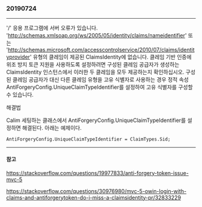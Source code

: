### 20190724
---
'/' 응용 프로그램에 서버 오류가 있습니다.
'http://schemas.xmlsoap.org/ws/2005/05/identity/claims/nameidentifier' 또는 'http://schemas.microsoft.com/accesscontrolservice/2010/07/claims/identityprovider' 유형의 클레임이 제공된 ClaimsIdentity에 없습니다. 클레임 기반 인증에 위조 방지 토큰 지원을 사용하도록 설정하려면 구성된 클레임 공급자가 생성하는 ClaimsIdentity 인스턴스에서 이러한 두 클레임을 모두 제공하는지 확인하십시오. 구성된 클레임 공급자가 대신 다른 클레임 유형을 고유 식별자로 사용하는 경우 정적 속성 AntiForgeryConfig.UniqueClaimTypeIdentifier를 설정하여 고유 식별자를 구성할 수 있습니다.


해결법 

Calim 세팅하는 클래스에서 AntiForgeryConfig.UniqueClaimTypeIdentifier를 설정하면 해결된다.
아래는 예제이다.

```AntiForgeryConfig.UniqueClaimTypeIdentifier = ClaimTypes.Sid;```

---
#### 참고
https://stackoverflow.com/questions/19977833/anti-forgery-token-issue-mvc-5

https://stackoverflow.com/questions/30976980/mvc-5-owin-login-with-claims-and-antiforgerytoken-do-i-miss-a-claimsidentity-pr/32833229